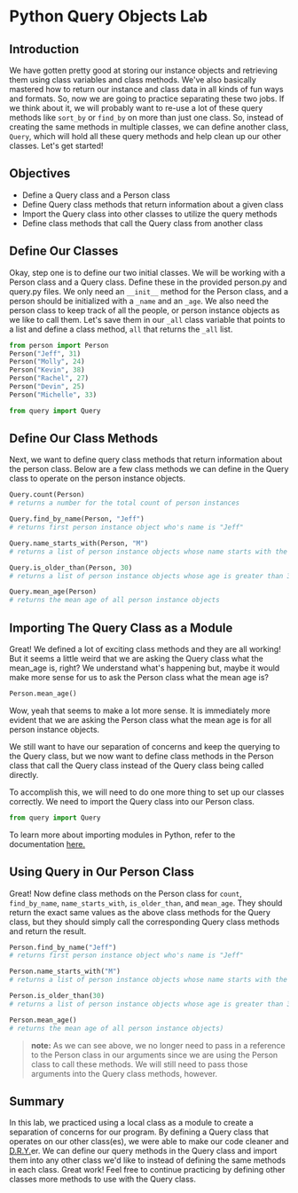 
# Python Query Objects Lab

## Introduction

We have gotten pretty good at storing our instance objects and retrieving them using class variables and class methods. We've also basically mastered how to return our instance and class data in all kinds of fun ways and formats. So, now we are going to practice separating these two jobs. If we think about it, we will probably want to re-use a lot of these query methods like `sort_by` or `find_by` on more than just one class. So, instead of creating the same methods in multiple classes, we can define another class, `Query`, which will hold all these query methods and help clean up our other classes. Let's get started!

## Objectives
* Define a Query class and a Person class
* Define Query class methods that return information about a given class
* Import the Query class into other classes to utilize the query methods
* Define class methods that call the Query class from another class

## Define Our Classes

Okay, step one is to define our two initial classes. We will be working with a Person class and a Query class. Define these in the provided person.py and query.py files. We only need an `__init__` method for the Person class, and a person should be initialized with a `_name` and an `_age`. We also need the person class to keep track of all the people, or person instance objects as we like to call them. Let's save them in our `_all` class variable that points to a list and define a class method, `all` that returns the `_all` list.


```python
from person import Person
Person("Jeff", 31)
Person("Molly", 24)
Person("Kevin", 38)
Person("Rachel", 27)
Person("Devin", 25)
Person("Michelle", 33)
```


```python
from query import Query
```

## Define Our Class Methods 
Next, we want to define query class methods that return information about the person class. Below are a few class methods we can define in the Query class to operate on the person instance objects.


```python
Query.count(Person) 
# returns a number for the total count of person instances
```


```python
Query.find_by_name(Person, "Jeff") 
# returns first person instance object who's name is "Jeff"
```


```python
Query.name_starts_with(Person, "M") 
# returns a list of person instance objects whose name starts with the letter 'M'
```


```python
Query.is_older_than(Person, 30) 
# returns a list of person instance objects whose age is greater than 30
```


```python
Query.mean_age(Person) 
# returns the mean age of all person instance objects
```

## Importing The Query Class as a Module

Great! We defined a lot of exciting class methods and they are all working! But it seems a little weird that we are asking the Query class what the mean_age is, right? We understand what's happening but, maybe it would make more sense for us to ask the Person class what the mean age is?

```python
Person.mean_age()
```

Wow, yeah that seems to make a lot more sense. It is immediately more evident that we are asking the Person class what the mean age is for all person instance objects.

We still want to have our separation of concerns and keep the querying to the Query class, but we now want to define class methods in the Person class that call the Query class instead of the Query class being called directly. 

To accomplish this, we will need to do one more thing to set up our classes correctly. We need to import the Query class into our Person class.

```python 
from query import Query
```

To learn more about importing modules in Python, refer to the documentation [here.](https://docs.python.org/2/tutorial/modules.html)

## Using Query in Our Person Class

Great! Now define class methods on the Person class for `count`, `find_by_name`, `name_starts_with`, `is_older_than`, and `mean_age`. They should return the exact same values as the above class methods for the Query class, but they should simply call the corresponding Query class methods and return the result.


```python
Person.find_by_name("Jeff") 
# returns first person instance object who's name is "Jeff"

Person.name_starts_with("M") 
# returns a list of person instance objects whose name starts with the letter 'M'

Person.is_older_than(30) 
# returns a list of person instance objects whose age is greater than 30

Person.mean_age() 
# returns the mean age of all person instance objects)
```

> **note:** As we can see above, we no longer need to pass in a reference to the Person class in our arguments since we are using the Person class to call these methods. We will still need to pass those arguments into the Query class methods, however.

## Summary


In this lab, we practiced using a local class as a module to create a separation of concerns for our program. By defining a Query class that operates on our other class(es), we were able to make our code cleaner and [D.R.Y.](https://en.wikipedia.org/wiki/Don%27t_repeat_yourself)er. We can define our query methods in the Query class and import them into any other class we'd like to instead of defining the same methods in each class. Great work! Feel free to continue practicing by defining other classes more methods to use with the Query class.
